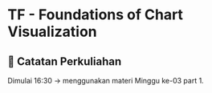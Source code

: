 # TF - Foundations of Chart Visualization

## 📓 Catatan Perkuliahan

Dimulai 16:30 -> menggunakan materi Minggu ke-03 part 1.
